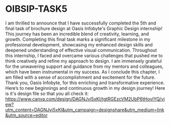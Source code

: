 # OIBSIP-TASK5
I am thrilled to announce that I have successfully completed the 5th and final task of brochure design at Oasis Infobyte's Graphic Design internship!
This journey has been an incredible blend of creativity, learning, and growth.
Completing this final task marks a significant milestone in my professional development, showcasing my enhanced design skills and deepened understanding of effective visual communication.
Throughout this internship, I faced and overcame various challenges that pushed me to think creatively and refine my approach to design.
I am immensely grateful for the unwavering support and guidance from my mentors and colleagues, which have been instrumental in my success.
As I conclude this chapter, I am filled with a sense of accomplishment and excitement for the future.
Thank you, Oasis Infobyte, for this enriching and transformative experience. Here’s to new beginnings and continuous growth in my design journey!
Here is it's design file so that you all check it:
https://www.canva.com/design/DAGNJvi5xKI/tgtRGEzcVM2UbP6tHovlYQ/view?utm_content=DAGNJvi5xKI&utm_campaign=designshare&utm_medium=link&utm_source=editor
